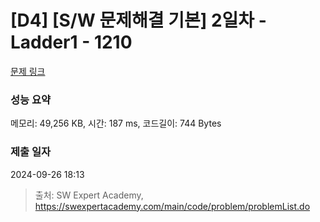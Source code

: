 # [D4] [S/W 문제해결 기본] 2일차 - Ladder1 - 1210 

[문제 링크](https://swexpertacademy.com/main/code/problem/problemDetail.do?contestProbId=AV14ABYKADACFAYh) 

### 성능 요약

메모리: 49,256 KB, 시간: 187 ms, 코드길이: 744 Bytes

### 제출 일자

2024-09-26 18:13



> 출처: SW Expert Academy, https://swexpertacademy.com/main/code/problem/problemList.do